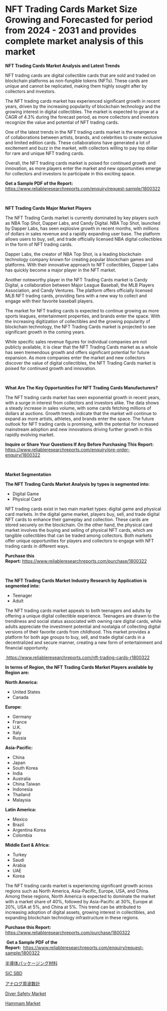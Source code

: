 <p><h1>NFT Trading Cards Market Size Growing and Forecasted for period from 2024 - 2031 and provides complete market analysis of this market</h1></p><p><strong>NFT Trading Cards Market Analysis and Latest Trends</strong></p>
<p><p>NFT trading cards are digital collectible cards that are sold and traded on blockchain platforms as non-fungible tokens (NFTs). These cards are unique and cannot be replicated, making them highly sought after by collectors and investors.</p><p>The NFT trading cards market has experienced significant growth in recent years, driven by the increasing popularity of blockchain technology and the growing interest in digital collectibles. The market is expected to grow at a CAGR of 4.3% during the forecast period, as more collectors and investors recognize the value and potential of NFT trading cards.</p><p>One of the latest trends in the NFT trading cards market is the emergence of collaborations between artists, brands, and celebrities to create exclusive and limited edition cards. These collaborations have generated a lot of excitement and buzz in the market, with collectors willing to pay top dollar for rare and unique NFT trading cards.</p><p>Overall, the NFT trading cards market is poised for continued growth and innovation, as more players enter the market and new opportunities emerge for collectors and investors to participate in this exciting space.</p></p>
<p><strong>Get a Sample PDF of the Report:&nbsp;</strong> <a href="https://www.reliableresearchreports.com/enquiry/request-sample/1800322">https://www.reliableresearchreports.com/enquiry/request-sample/1800322</a></p>
<p>&nbsp;</p>
<p><strong>NFT Trading Cards Major Market Players</strong></p>
<p><p>The NFT Trading Cards market is currently dominated by key players such as NBA Top Shot, Dapper Labs, and Candy Digital. NBA Top Shot, launched by Dapper Labs, has seen explosive growth in recent months, with millions of dollars in sales revenue and a rapidly expanding user base. The platform allows users to buy, sell, and trade officially licensed NBA digital collectibles in the form of NFT trading cards.</p><p>Dapper Labs, the creator of NBA Top Shot, is a leading blockchain technology company known for creating popular blockchain games and platforms. With their innovative approach to NFT collectibles, Dapper Labs has quickly become a major player in the NFT market.</p><p>Another noteworthy player in the NFT Trading Cards market is Candy Digital, a collaboration between Major League Baseball, the MLB Players Association, and Candy Ventures. The platform offers officially licensed MLB NFT trading cards, providing fans with a new way to collect and engage with their favorite baseball players.</p><p>The market for NFT trading cards is expected to continue growing as more sports leagues, entertainment properties, and brands enter the space. With the increasing digitization of collectibles and the growing popularity of blockchain technology, the NFT Trading Cards market is projected to see significant growth in the coming years.</p><p>While specific sales revenue figures for individual companies are not publicly available, it is clear that the NFT Trading Cards market as a whole has seen tremendous growth and offers significant potential for future expansion. As more companies enter the market and new collectors discover the value of digital collectibles, the NFT Trading Cards market is poised for continued growth and innovation.</p></p>
<p>&nbsp;</p>
<p><strong>What Are The Key Opportunities For NFT Trading Cards Manufacturers?</strong></p>
<p><p>The NFT trading cards market has seen exponential growth in recent years, with a surge in interest from collectors and investors alike. The data shows a steady increase in sales volume, with some cards fetching millions of dollars at auctions. Growth trends indicate that the market will continue to expand as more artists, athletes, and brands enter the space. The future outlook for NFT trading cards is promising, with the potential for increased mainstream adoption and new innovations driving further growth in this rapidly evolving market.</p></p>
<p><strong>Inquire or Share Your Questions If Any Before Purchasing This Report:</strong> <a href="https://www.reliableresearchreports.com/enquiry/pre-order-enquiry/1800322">https://www.reliableresearchreports.com/enquiry/pre-order-enquiry/1800322</a></p>
<p>&nbsp;</p>
<p><strong>Market Segmentation</strong></p>
<p><strong>The NFT Trading Cards Market Analysis by types is segmented into:</strong></p>
<p><ul><li>Digital Game</li><li>Physical Card</li></ul></p>
<p><p>NFT trading cards exist in two main market types: digital game and physical card markets. In the digital game market, players buy, sell, and trade digital NFT cards to enhance their gameplay and collection. These cards are stored securely on the blockchain. On the other hand, the physical card market involves the buying and selling of physical NFT cards, which are tangible collectibles that can be traded among collectors. Both markets offer unique opportunities for players and collectors to engage with NFT trading cards in different ways.</p></p>
<p><strong>Purchase this Report:&nbsp;</strong><a href="https://www.reliableresearchreports.com/purchase/1800322">https://www.reliableresearchreports.com/purchase/1800322</a></p>
<p>&nbsp;</p>
<p><strong>The NFT Trading Cards Market Industry Research by Application is segmented into:</strong></p>
<p><ul><li>Teenager</li><li>Adult</li></ul></p>
<p><p>The NFT trading cards market appeals to both teenagers and adults by offering a unique digital collectible experience. Teenagers are drawn to the trendiness and social status associated with owning rare digital cards, while adults appreciate the investment potential and nostalgia of collecting digital versions of their favorite cards from childhood. This market provides a platform for both age groups to buy, sell, and trade digital cards in a decentralized and secure manner, creating a new form of entertainment and financial opportunity.</p></p>
<p><a href="https://www.reliableresearchreports.com/nft-trading-cards-r1800322">&nbsp;https://www.reliableresearchreports.com/nft-trading-cards-r1800322</a></p>
<p><strong>In terms of Region, the NFT Trading Cards Market Players available by Region are:</strong></p>
<p>
    <p> <strong> North America: </strong>
        <ul>
            <li>United States</li>
            <li>Canada</li>
        </ul>
        </p> 
    <p> <strong> Europe: </strong>
        <ul>
            <li>Germany</li>
            <li>France</li>
            <li>U.K.</li>
            <li>Italy</li>
            <li>Russia</li>
        </ul>
        </p> 
    <p> <strong> Asia-Pacific: </strong>
        <ul>
            <li>China</li>
            <li>Japan</li>
            <li>South Korea</li>
            <li>India</li>
            <li>Australia</li>
            <li>China Taiwan</li>
            <li>Indonesia</li>
            <li>Thailand</li>
            <li>Malaysia</li>
        </ul>
        </p> 
    <p> <strong> Latin America: </strong>
        <ul>
            <li>Mexico</li>
            <li>Brazil</li>
            <li>Argentina Korea</li>
            <li>Colombia</li>
        </ul>
        </p> 
    <p> <strong> Middle East & Africa: </strong>
        <ul>
            <li>Turkey</li>
            <li>Saudi</li>
            <li>Arabia</li>
            <li>UAE</li>
            <li>Korea</li>
        </ul>
    </p>
    </p>
<p><p>The NFT trading cards market is experiencing significant growth across regions such as North America, Asia-Pacific, Europe, USA, and China. Among these regions, North America is expected to dominate the market with a market share of 40%, followed by Asia-Pacific at 30%, Europe at 20%, USA at 5%, and China at 5%. This trend can be attributed to increasing adoption of digital assets, growing interest in collectibles, and expanding blockchain technology infrastructure in these regions.</p></p>
<p><strong>Purchase this Report: </strong><a href="https://www.reliableresearchreports.com/purchase/1800322">https://www.reliableresearchreports.com/purchase/1800322</a></p>
<p>&nbsp;<strong>Get a Sample PDF of the Report:&nbsp;&nbsp;</strong><a href="https://www.reliableresearchreports.com/enquiry/request-sample/1800322">https://www.reliableresearchreports.com/enquiry/request-sample/1800322</a></p>
<p><strong></strong></p>
<p><p><a href="https://medium.com/@abdielkilback/%E5%8D%8A%E5%B0%8E%E4%BD%93%E3%83%91%E3%83%83%E3%82%B1%E3%83%BC%E3%82%B8%E3%83%B3%E3%82%B0%E6%9D%90%E6%96%99%E5%B8%82%E5%A0%B4%E3%81%AE%E3%83%A1%E3%83%88%E3%83%AA%E3%82%AF%E3%82%B9%E3%81%AE%E8%A7%A3%E8%AA%AD-%E5%B8%82%E5%A0%B4%E3%82%B7%E3%82%A7%E3%82%A2-%E3%83%88%E3%83%AC%E3%83%B3%E3%83%89-%E6%88%90%E9%95%B7%E3%83%91%E3%82%BF%E3%83%BC%E3%83%B3-bc44fcb04cc1">半導体パッケージング材料</a></p><p><a href="https://github.com/durgin521/Market-Research-Report-List-1/blob/main/202646159074.md">SiC SBD</a></p><p><a href="https://medium.com/@teridactyl90/%E3%82%A2%E3%83%8A%E3%83%AD%E3%82%B0%E5%91%A8%E6%B3%A2%E6%95%B0%E3%83%A1%E3%83%BC%E3%82%BF%E3%83%BC%E5%B8%82%E5%A0%B4%E3%81%AF-2031%E5%B9%B4%E3%81%BE%E3%81%A7%E3%81%AE%E5%B8%82%E5%A0%B4%E3%82%B7%E3%82%A7%E3%82%A2-%E3%82%B5%E3%82%A4%E3%82%BA-%E3%81%8A%E3%82%88%E3%81%B3%E4%BA%88%E6%B8%AC%E3%81%95%E3%82%8C%E3%82%8B%E4%BA%88%E6%B8%AC%E3%81%AB%E7%84%A6%E7%82%B9%E3%82%92%E5%BD%93%E3%81%A6%E3%81%A6%E3%81%84%E3%81%BE%E3%81%99-99d5c38191be">アナログ周波数計</a></p><p><a href="https://github.com/seekum/Market-Research-Report-List-2/blob/main/diver-safety-market.md">Diver Safety Market</a></p><p><a href="https://github.com/timeliteaut/Market-Research-Report-List-2/blob/main/hammam-market.md">Hammam Market</a></p></p>